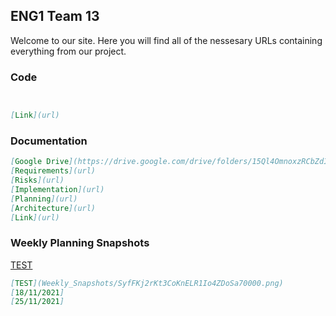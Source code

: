 ## ENG1 Team 13

Welcome to our site. Here you will find all of the nessesary URLs containing everything from our project.

### Code


```markdown


[Link](url) 


```

### Documentation


```markdown
[Google Drive](https://drive.google.com/drive/folders/15Ql4OmnoxzRCbZdIQLNa4MssSRYV9Ell?usp=sharing) 
[Requirements](url) 
[Risks](url) 
[Implementation](url) 
[Planning](url) 
[Architecture](url) 
[Link](url) 
```


### Weekly Planning Snapshots

[TEST](Weekly_Snapshots/Test.png)
```markdown
[TEST](Weekly_Snapshots/SyfFKj2rKt3CoKnELR1Io4ZDoSa70000.png)
[18/11/2021]
[25/11/2021]




```
